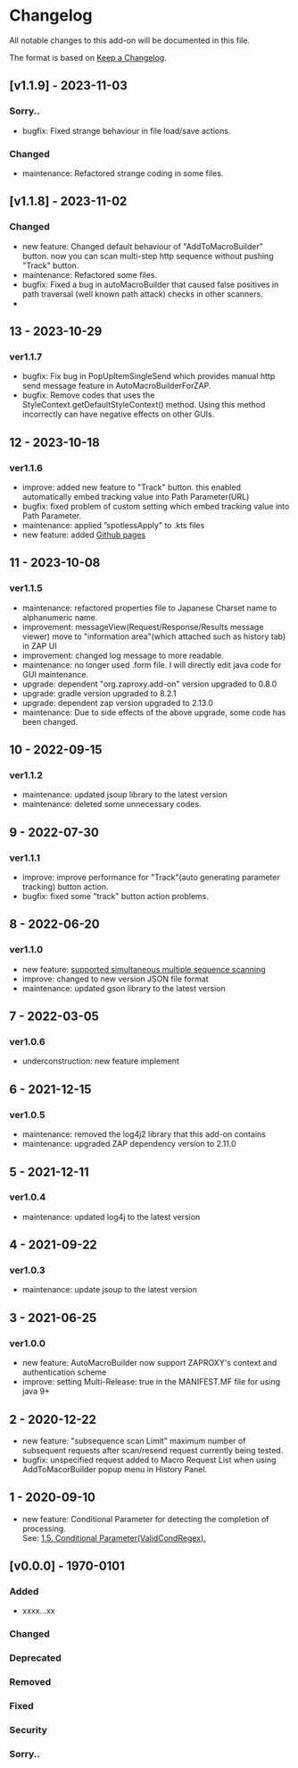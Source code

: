 # Changelog
All notable changes to this add-on will be documented in this file.

The format is based on [Keep a Changelog](https://keepachangelog.com/en/1.0.0/).
## [v1.1.9] - 2023-11-03
### Sorry..
- bugfix: Fixed strange behaviour in file load/save actions.
### Changed
- maintenance: Refactored strange coding in some files.

## [v1.1.8] - 2023-11-02
### Changed
- new feature: Changed default behaviour of "AddToMacroBuilder" button. now you can scan multi-step http sequence without pushing "Track" button.
- maintenance: Refactored some files.
- bugfix: Fixed a bug in autoMacroBuilder that caused false positives in path traversal (well known path attack) checks in other scanners.
- 
## 13 - 2023-10-29
### ver1.1.7
- bugfix: Fix bug in PopUpItemSingleSend which provides manual http send message feature in AutoMacroBuilderForZAP.
- bugfix: Remove codes that uses the StyleContext.getDefaultStyleContext() method. Using this method incorrectly can have negative effects on other GUIs.

## 12 - 2023-10-18
### ver1.1.6
- improve: added new feature to "Track" button. this enabled automatically embed tracking value into Path Parameter(URL)
- bugfix: fixed problem of custom setting which embed tracking value into Path Parameter.
- maintenance: applied ”spotlessApply" to .kts files
- new feature: added [Github pages](https://gdgd009xcd.github.io/AutoMacroBuilderForZAP)

## 11 - 2023-10-08
### ver1.1.5
- maintenance: refactored properties file to Japanese Charset name to alphanumeric name.
- improvement: messageView(Request/Response/Results message viewer) move to "information area"(which attached such as history tab) in ZAP UI
- improvement: changed log message to more readable.
- maintenance: no longer used .form file. I will directly edit java code for GUI maintenance.
- upgrade: dependent "org.zaproxy.add-on" version upgraded to 0.8.0
- upgrade: gradle version upgraded to 8.2.1
- upgrade: dependent zap version upgraded to 2.13.0
- maintenance: Due to side effects of the above upgrade, some code has been changed.

## 10 - 2022-09-15
### ver1.1.2
- maintenance: updated jsoup library to the latest version
- maintenance: deleted some unnecessary codes.

## 9 - 2022-07-30
### ver1.1.1
- improve: improve performance for "Track"(auto generating parameter tracking) button action.
- bugfix: fixed some "track" button action problems.

## 8 - 2022-06-20
### ver1.1.0
- new feature: [supported simultaneous multiple sequence scanning](https://github.com/gdgd009xcd/AutoMacroBuilderForZAP/wiki/1.7.-Simultaneous-multipre-sequence-scanning)
- improve: changed to new version JSON file format
- maintenance: updated gson library to the latest version

## 7 - 2022-03-05
### ver1.0.6
- underconstruction: new feature implement

## 6 - 2021-12-15
### ver1.0.5
- maintenance: removed the log4j2 library that this add-on contains
- maintenance: upgraded ZAP dependency version  to 2.11.0

## 5 - 2021-12-11
### ver1.0.4
- maintenance: updated log4j to the latest version

## 4 - 2021-09-22
### ver1.0.3
- maintenance: update jsoup to the latest version

## 3 - 2021-06-25
### ver1.0.0
- new feature: AutoMacroBuilder now support ZAPROXY's context and authentication scheme
- improve: setting Multi-Release: true in the MANIFEST.MF file for using java 9+

## 2 - 2020-12-22

- new feature: "subsequence scan Limit" maximum number of subsequent requests after scan/resend request currently being tested.
- bugfix: unspecified request added to Macro Request List when using AddToMacorBuilder popup menu in History Panel.

## 1 - 2020-09-10

- new feature: Conditional Parameter for detecting the completion of processing.  
  See: [1.5. Conditional Parameter(ValidCondRegex).](https://github.com/gdgd009xcd/AutoMacroBuilderForZAP/wiki/1.5.-Conditional-Parameter(ValidCondRegex))

## [v0.0.0] - 1970-0101
### Added
- xxxx...xx
### Changed
### Deprecated
### Removed
### Fixed
### Security
### Sorry..


